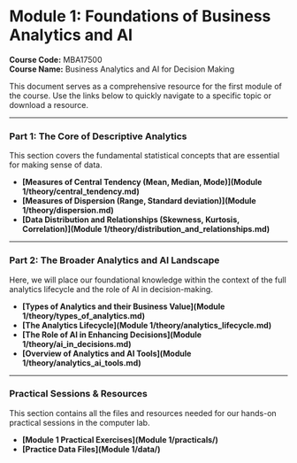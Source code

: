 # Module 1: Foundations of Business Analytics and AI

**Course Code:** MBA17500  
**Course Name:** Business Analytics and AI for Decision Making

This document serves as a comprehensive resource for the first module of the course. Use the links below to quickly navigate to a specific topic or download a resource.

---

### **Part 1: The Core of Descriptive Analytics**

This section covers the fundamental statistical concepts that are essential for making sense of data.

- **[Measures of Central Tendency (Mean, Median, Mode)](Module 1/theory/central_tendency.md)**
- **[Measures of Dispersion (Range, Standard deviation)](Module 1/theory/dispersion.md)**
- **[Data Distribution and Relationships (Skewness, Kurtosis, Correlation)](Module 1/theory/distribution_and_relationships.md)**

---

### **Part 2: The Broader Analytics and AI Landscape**

Here, we will place our foundational knowledge within the context of the full analytics lifecycle and the role of AI in decision-making.

- **[Types of Analytics and their Business Value](Module 1/theory/types_of_analytics.md)**
- **[The Analytics Lifecycle](Module 1/theory/analytics_lifecycle.md)**
- **[The Role of AI in Enhancing Decisions](Module 1/theory/ai_in_decisions.md)**
- **[Overview of Analytics and AI Tools](Module 1/theory/analytics_ai_tools.md)**

---

### **Practical Sessions & Resources**

This section contains all the files and resources needed for our hands-on practical sessions in the computer lab.

- **[Module 1 Practical Exercises](Module 1/practicals/)**
- **[Practice Data Files](Module 1/data/)**
